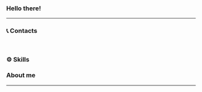 ### Hello there!

---
### 📞 Contacts <p>
<img src='https://img.shields.io/badge/LinkedIn-blue?style=flat&logo=linkedin&labelColor=blue&endpoint?url=https://t.me/arte_mmo' alt=""/><span> </span>
<img src='https://img.shields.io/badge/Telegram-informational?style=flat&logo=telegram&labelColor=blue&endpoint?url=https://t.me/arte_mmo' alt=""/>

### ⚙️ Skills  <p>
### About me 

---

